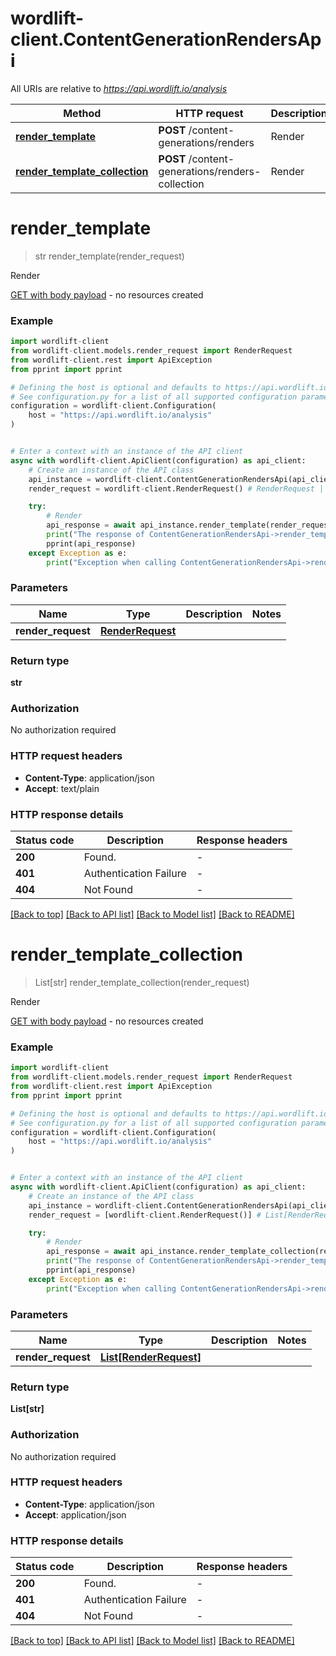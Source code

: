 # wordlift-client.ContentGenerationRendersApi

All URIs are relative to *https://api.wordlift.io/analysis*

Method | HTTP request | Description
------------- | ------------- | -------------
[**render_template**](ContentGenerationRendersApi.md#render_template) | **POST** /content-generations/renders | Render
[**render_template_collection**](ContentGenerationRendersApi.md#render_template_collection) | **POST** /content-generations/renders-collection | Render


# **render_template**
> str render_template(render_request)

Render

[GET with body payload](https://opensource.zalando.com/restful-api-guidelines/#get-with-body) - no resources created

### Example


```python
import wordlift-client
from wordlift-client.models.render_request import RenderRequest
from wordlift-client.rest import ApiException
from pprint import pprint

# Defining the host is optional and defaults to https://api.wordlift.io/analysis
# See configuration.py for a list of all supported configuration parameters.
configuration = wordlift-client.Configuration(
    host = "https://api.wordlift.io/analysis"
)


# Enter a context with an instance of the API client
async with wordlift-client.ApiClient(configuration) as api_client:
    # Create an instance of the API class
    api_instance = wordlift-client.ContentGenerationRendersApi(api_client)
    render_request = wordlift-client.RenderRequest() # RenderRequest | 

    try:
        # Render
        api_response = await api_instance.render_template(render_request)
        print("The response of ContentGenerationRendersApi->render_template:\n")
        pprint(api_response)
    except Exception as e:
        print("Exception when calling ContentGenerationRendersApi->render_template: %s\n" % e)
```



### Parameters


Name | Type | Description  | Notes
------------- | ------------- | ------------- | -------------
 **render_request** | [**RenderRequest**](RenderRequest.md)|  | 

### Return type

**str**

### Authorization

No authorization required

### HTTP request headers

 - **Content-Type**: application/json
 - **Accept**: text/plain

### HTTP response details

| Status code | Description | Response headers |
|-------------|-------------|------------------|
**200** | Found. |  -  |
**401** | Authentication Failure |  -  |
**404** | Not Found |  -  |

[[Back to top]](#) [[Back to API list]](../README.md#documentation-for-api-endpoints) [[Back to Model list]](../README.md#documentation-for-models) [[Back to README]](../README.md)

# **render_template_collection**
> List[str] render_template_collection(render_request)

Render

[GET with body payload](https://opensource.zalando.com/restful-api-guidelines/#get-with-body) - no resources created

### Example


```python
import wordlift-client
from wordlift-client.models.render_request import RenderRequest
from wordlift-client.rest import ApiException
from pprint import pprint

# Defining the host is optional and defaults to https://api.wordlift.io/analysis
# See configuration.py for a list of all supported configuration parameters.
configuration = wordlift-client.Configuration(
    host = "https://api.wordlift.io/analysis"
)


# Enter a context with an instance of the API client
async with wordlift-client.ApiClient(configuration) as api_client:
    # Create an instance of the API class
    api_instance = wordlift-client.ContentGenerationRendersApi(api_client)
    render_request = [wordlift-client.RenderRequest()] # List[RenderRequest] | 

    try:
        # Render
        api_response = await api_instance.render_template_collection(render_request)
        print("The response of ContentGenerationRendersApi->render_template_collection:\n")
        pprint(api_response)
    except Exception as e:
        print("Exception when calling ContentGenerationRendersApi->render_template_collection: %s\n" % e)
```



### Parameters


Name | Type | Description  | Notes
------------- | ------------- | ------------- | -------------
 **render_request** | [**List[RenderRequest]**](RenderRequest.md)|  | 

### Return type

**List[str]**

### Authorization

No authorization required

### HTTP request headers

 - **Content-Type**: application/json
 - **Accept**: application/json

### HTTP response details

| Status code | Description | Response headers |
|-------------|-------------|------------------|
**200** | Found. |  -  |
**401** | Authentication Failure |  -  |
**404** | Not Found |  -  |

[[Back to top]](#) [[Back to API list]](../README.md#documentation-for-api-endpoints) [[Back to Model list]](../README.md#documentation-for-models) [[Back to README]](../README.md)

